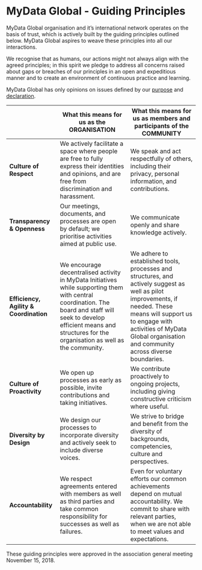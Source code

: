 # MyData Global - Guiding Principles

MyData Global organisation and it’s international network operates on the basis of trust, which is actively built by the guiding principles outlined below. MyData Global aspires to weave these principles into all our interactions.

We recognise that as humans, our actions might not always align with the agreed principles; in this spirit we pledge to address all concerns raised about gaps or breaches of our principles in an open and expeditious manner and to create an environment of continuous practice and learning.

MyData Global has only opinions on issues defined by our [purpose](https://mydata.org/bylaws) and [declaration](https://mydata.org/declaration/).

|| What this means for us as the ORGANISATION |What this means for us as members and participants of the COMMUNITY
| ------------- | ------------------------------------------ |----------------------------------------------------------------- |
**Culture of Respect** | We actively facilitate a space where people are free to fully express their identities and opinions, and are free from discrimination and harassment. | We speak and act respectfully of others, including their privacy, personal information, and contributions. |
**Transparency & Openness** | Our meetings, documents, and processes are open by default; we prioritise activities aimed at public use. | We communicate openly and share knowledge actively. |
**Efficiency, Agility & Coordination** | We encourage decentralised activity in MyData Initiatives while supporting them with central coordination. The board and staff will seek to develop efficient means and structures for the organisation as well as the community. | We adhere to established tools, processes and structures, and actively suggest as well as pilot improvements, if needed. These means will support us to engage with activities of MyData Global organisation and community across diverse boundaries. |
**Culture of Proactivity** | We open up processes as early as possible, invite contributions and taking initiatives. | We contribute proactively to ongoing projects, including giving constructive criticism where useful. |
**Diversity by Design** | We design our processes to incorporate diversity and actively seek to include diverse voices. | We strive to bridge and benefit from the diversity of backgrounds, competencies, culture and  perspectives. |
**Accountability** | We respect agreements entered with members as well as third parties and take common responsibility for successes as well as failures. | Even for voluntary efforts our common achievements depend on mutual accountability. We commit to share with relevant parties, when we are not able to meet values and expectations. |

These guiding principles were approved in the association general meeting November 15, 2018.
